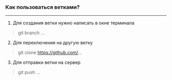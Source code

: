### Как пользоваться ветками?
---
 1. Для создания ветки нужно написать в окне терминала 
 > git branch ...
 2. Для переключения на другую ветку
 > git clone https://github.com/...
 3. Для отправки ветки на сервер
 > git push
...